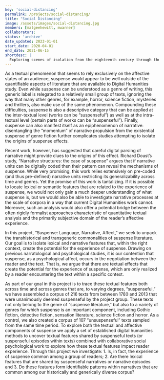 ```yaml
---
key: 'social-distancing'
permalink: /projects/social-distancing/
title: "Social Distancing"
image: /assets/images/social-distancing.jpg
members: [malgeehewitt, mwarner]
collaborators:
status: 'archive'
date_updated: 2023-01-01
start_date: 2020-04-01
end_date: 2021-06-15
shortdesc: |
  Exploring scenes of isolation from the eighteenth century through the present day
---
```


As a textual phenomenon that seems to rely exclusively on the affective states of an audience, suspense would appear to be well outside of the quantifiable aspects of literature that are available to Digital Humanities study. Even while suspense can be understood as a genre of writing, this generic label is relegated to a relatively small group of texts, ignoring the way that many other genres, for example, horror, science fiction, mysteries and thrillers, also make use of the same phenomenon. Compounding these difficulties, suspense is also a descriptive category that can be applied at the inter-textual level (works can be “suspenseful”) as well as at the intra-textual level (certain parts of works can be “suspenseful”). Finally, suspense can also manifest itself as an epiphenomenon of narrative: disentangling the “momentum” of narrative propulsion from the existential suspense of genre fiction further complicates studies attempting to isolate the origins of suspense effects.

Recent work, however, has suggested that careful digital parsing of narrative might provide clues to the origins of this effect. Richard Doust’s study, “Narrative structures: the case of suspense” argues that if narrative units can be digitally coded then their pattern can reveal the mechanisms of suspense. While very promising, this work relies extensively on pre-coded (and thus pre-defined) narrative units restricting its generalizability across time and genres. Yet the promise of this work is tantalizing. If it is possible to locate lexical or semantic features that are related to the experience of suspense, we would not only gain a much deeper understanding of what suspense is, but we would also be able to investigate narrative processes at the scale of corpora in a way that current Digital Humanities work cannot. Moreover, such an analysis would also offer a potential bridge between the often rigidly formalist approaches characteristic of quantitative textual analysis and the primarily subjective domain of the reader’s affective experience.

In this project, “Suspense: Language, Narrative, Affect,” we seek to unpack the transhistorical and transgeneric commonalities of suspense literature. Our goal is to isolate lexical and narrative features that, within the right context, create the potential for the experience of suspense. Drawing on previous narratological and psychological studies, it is our contention that suspense, as a psychological affect, occurs in the negotiation between the reader and the text. That is, we argue that there are textual effects that create the potential for the experience of suspense, which are only realized by a reader encountering the text within a specific context.

As part of our goal in this project is to trace these textual features both across time and across genres that are, to varying degrees, “suspenseful,” we have assembled a corpus of 216 texts from between 1780 and 2013 that were unanimously deemed suspenseful by the project group. These texts not only belong to the genre of “suspense literature,” but also to a variety of genres for which suspense is an important component, including Gothic fiction, detective fiction, sensation literature, science fiction and horror. As a control, we also created a corpus of 107 “unsuspenseful” texts sampled from the same time period. To explore both the textual and affective components of suspense we apply a set of established digital humanities methods to uncover textual features shared by suspenseful texts (or suspenseful episodes within texts) combined with collaborative social psychological work to explore how these textual features impact reader experience. Through this project we investigate: 1. Is, in fact, the experience of suspense common among a group of readers; 2. Are there lexical features that are shared by suspenseful narratives or narrative episodes and 3. Do these features form identifiable patterns within narratives that are common among our historically and generically diverse corpus? 